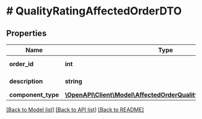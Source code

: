 # # QualityRatingAffectedOrderDTO

## Properties

Name | Type | Description | Notes
------------ | ------------- | ------------- | -------------
**order_id** | **int** | Идентификатор заказа. |
**description** | **string** | Описание проблемы. |
**component_type** | [**\OpenAPI\Client\Model\AffectedOrderQualityRatingComponentType**](AffectedOrderQualityRatingComponentType.md) |  |

[[Back to Model list]](../../README.md#models) [[Back to API list]](../../README.md#endpoints) [[Back to README]](../../README.md)
